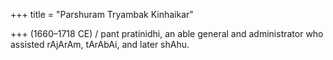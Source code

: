 +++
title = "Parshuram Tryambak Kinhaikar"

+++
(1660–1718 CE) / pant pratinidhi, an able general and administrator who assisted rAjArAm, tArAbAi, and later shAhu.